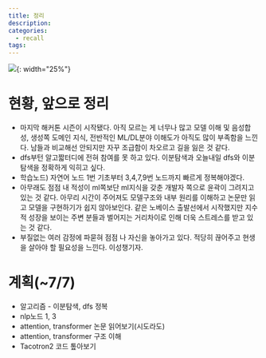 ```yaml
---
title: 정리
description:
categories:
  - recall
tags:
---
```


![](/assets/images/ponder.jpg){: width="25%"}

# 현황, 앞으로 정리
- 마지막 해커톤 시즌이 시작됐다. 아직 모르는 게 너무나 많고 모델 이해 및 음성합성, 생성쪽 도메인 지식, 전반적인 ML/DL분야 이해도가 아직도 많이 부족함을 느낀다. 남들과 비교해선 안되지만 자꾸 조급함이 차오르고 길을 잃은 것 같다.
- dfs부턴 알고짧터디에 전혀 참여를 못 하고 있다. 이분탐색과 오늘내일 dfs와 이분탐색을 정확하게 익히고 싶다.
- 학습노드) 자연어 노드 1번 기초부터 3,4,7,9번 노드까지 빠르게 정복해야겠다.
- 아무래도 점점 내 적성이 ml쪽보단 ml지식을 갖춘 개발자 쪽으로 윤곽이 그려지고 있는 것 같다. 아무리 시간이 주어져도 모델구조와 내부 원리를 이해하고 논문만 읽고 모델을 구현하기가 쉽지 않아보인다. 같은 노베이스 출발선에서 시작했지만 지수적 성장을 보이는 주변 분들과 벌어지는 거리차이로 인해 더욱 스트레스를 받고 있는 것 같다.
- 부질없는 여러 감정에 파묻혀 점점 나 자신을 놓아가고 있다. 적당히 끊어주고 현생을 살아야 할 필요성을 느낀다. 이성챙기자.


# 계획(~7/7)
- 알고리즘 - 이분탐색, dfs 정복
- nlp노드 1, 3
- attention, transformer 논문 읽어보기(시도라도)
- attention, transformer 구조 이해
- Tacotron2 코드 톺아보기